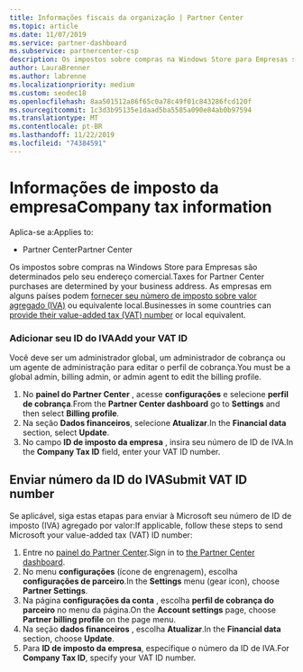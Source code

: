 ```yaml
---
title: Informações fiscais da organização | Partner Center
ms.topic: article
ms.date: 11/07/2019
ms.service: partner-dashboard
ms.subservice: partnercenter-csp
description: Os impostos sobre compras na Windows Store para Empresas são determinados pelo seu endereço comercial. As empresas nesses países/regiões podem fornecer seu número de IVA ou equivalente local.
author: LauraBrenner
ms.author: labrenne
ms.localizationpriority: medium
ms.custom: seodec18
ms.openlocfilehash: 8aa501512a86f65c0a78c49f01c843286fcd120f
ms.sourcegitcommit: 1c3d3b95135e1daad5ba5585a090e84ab0b97594
ms.translationtype: MT
ms.contentlocale: pt-BR
ms.lasthandoff: 11/22/2019
ms.locfileid: "74384591"
---
```

# <a name="company-tax-information"></a><span data-ttu-id="070c0-104">Informações de imposto da empresa</span><span class="sxs-lookup"><span data-stu-id="070c0-104">Company tax information</span></span>

<span data-ttu-id="070c0-105">Aplica-se a:</span><span class="sxs-lookup"><span data-stu-id="070c0-105">Applies to:</span></span>

- <span data-ttu-id="070c0-106">Partner Center</span><span class="sxs-lookup"><span data-stu-id="070c0-106">Partner Center</span></span>

<span data-ttu-id="070c0-107">Os impostos sobre compras na Windows Store para Empresas são determinados pelo seu endereço comercial.</span><span class="sxs-lookup"><span data-stu-id="070c0-107">Taxes for Partner Center purchases are determined by your business address.</span></span> <span data-ttu-id="070c0-108">As empresas em alguns países podem [fornecer seu número de imposto sobre valor agregado (IVA)](#submit-vat-id-number) ou equivalente local.</span><span class="sxs-lookup"><span data-stu-id="070c0-108">Businesses in some countries can [provide their value-added tax (VAT) number](#submit-vat-id-number) or local equivalent.</span></span>

### <a name="add-your-vat-id"></a><span data-ttu-id="070c0-109">Adicionar seu ID do IVA</span><span class="sxs-lookup"><span data-stu-id="070c0-109">Add your VAT ID</span></span>

<span data-ttu-id="070c0-110">Você deve ser um administrador global, um administrador de cobrança ou um agente de administração para editar o perfil de cobrança.</span><span class="sxs-lookup"><span data-stu-id="070c0-110">You must be a global admin, billing admin, or admin agent to  edit the billing profile.</span></span>

1.  <span data-ttu-id="070c0-111">No **painel do Partner Center** , acesse **configurações** e selecione **perfil de cobrança**.</span><span class="sxs-lookup"><span data-stu-id="070c0-111">From the **Partner Center dashboard** go to  **Settings** and then select **Billing profile**.</span></span>
2.  <span data-ttu-id="070c0-112">Na seção **Dados financeiros**, selecione **Atualizar**.</span><span class="sxs-lookup"><span data-stu-id="070c0-112">In the **Financial data** section, select **Update**.</span></span>
3.  <span data-ttu-id="070c0-113">No campo **ID de imposto da empresa** , insira seu número de ID de IVA.</span><span class="sxs-lookup"><span data-stu-id="070c0-113">In the **Company Tax ID** field, enter your VAT ID number.</span></span>

## <a name="submit-vat-id-number"></a><span data-ttu-id="070c0-114">Enviar número da ID do IVA</span><span class="sxs-lookup"><span data-stu-id="070c0-114">Submit VAT ID number</span></span>

<span data-ttu-id="070c0-115">Se aplicável, siga estas etapas para enviar à Microsoft seu número de ID de imposto (IVA) agregado por valor:</span><span class="sxs-lookup"><span data-stu-id="070c0-115">If applicable, follow these steps to send Microsoft your value-added tax (VAT) ID number:</span></span>

1. <span data-ttu-id="070c0-116">Entre no [painel do Partner Center](https://partner.microsoft.com/dashboard/).</span><span class="sxs-lookup"><span data-stu-id="070c0-116">Sign in to [the Partner Center dashboard](https://partner.microsoft.com/dashboard/).</span></span>
2. <span data-ttu-id="070c0-117">No menu **configurações** (ícone de engrenagem), escolha **configurações de parceiro**.</span><span class="sxs-lookup"><span data-stu-id="070c0-117">In the **Settings** menu (gear icon), choose **Partner Settings**.</span></span>
3. <span data-ttu-id="070c0-118">Na página **configurações da conta** , escolha **perfil de cobrança do parceiro** no menu da página.</span><span class="sxs-lookup"><span data-stu-id="070c0-118">On the **Account settings** page, choose **Partner billing profile** on the page menu.</span></span>
4. <span data-ttu-id="070c0-119">Na seção **dados financeiros** , escolha **Atualizar**.</span><span class="sxs-lookup"><span data-stu-id="070c0-119">In the **Financial data** section, choose **Update**.</span></span>
5. <span data-ttu-id="070c0-120">Para **ID de imposto da empresa**, especifique o número da ID de IVA.</span><span class="sxs-lookup"><span data-stu-id="070c0-120">For **Company Tax ID**, specify your VAT ID number.</span></span>
